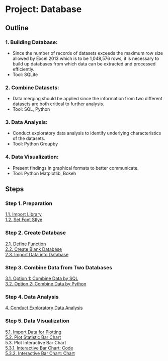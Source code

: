 # Project: Database
## Outline
### 1. Building Database:   
- Since the number of records of datasets exceeds the maximum row size allowed by Excel 2013 which is to be 1,048,576 rows, it is necessary to build up databases from which data can be extracted and processed efficiently. 
- Tool: SQLite  

### 2. Combine Datasets:
- Data merging should be applied since the information from two different datasets are both critical to further analysis.
- Tool: SQL, Python

### 3. Data Analysis:
- Conduct exploratory data analysis to identify underlying characteristics of the datasets.
- Tool: Python Groupby

### 4. Data Visualization:
- Present findings in graphical formats to better communicate.    
- Tool: Python Matplotlib, Bokeh

## Steps
### Step 1. Preparation 
[1.1. Import Library](https://github.com/lclh813/Database/blob/master/1_1_ImportLibrary.ipynb)  
[1.2. Set Font Stlye](https://github.com/lclh813/Database/blob/master/1_2_SetFontStlye.ipynb)  
### Step 2. Create Database 
[2.1. Define Function](https://github.com/lclh813/Database/blob/master/2_1_DefineFunction.ipynb)  
[2.2. Create Blank Database](https://github.com/lclh813/Database/blob/master/2_2_CreateBlankDatabase.ipynb)  
[2.3. Import Data into Database](https://github.com/lclh813/Database/blob/master/2_3_ImportDataIntoDatabase.ipynb)  
### Step 3. Combine Data from Two Databases  
[3.1. Option 1: Combine Data by SQL](https://github.com/lclh813/Database/blob/master/3_1_JoinDatabaseBySQL.ipynb)  
[3.2. Option 2: Combine Data by Python](https://github.com/lclh813/Database/blob/master/3_2_JoinDatabaseByPython.ipynb)  
### Step 4. Data Analysis
[4. Conduct Exploratory Data Analysis](https://github.com/lclh813/Database/blob/master/4_DataAnalysis.ipynb)  
### Step 5. Data Visualization
[5.1. Import Data for Plotting](https://github.com/lclh813/Database/blob/master/5_1_ImportDataToPlot.ipynb)  
[5.2. Plot Statistic Bar Chart](https://github.com/lclh813/Database/blob/master/5_2_BarChart.ipynb)  
5.3. Plot Interactive Bar Chart  
[5.3.1. Interactive Bar Chart: Code](https://github.com/lclh813/Database/blob/master/5_3_1_InteractiveBarChart.ipynb)  
[5.3.2. Interactive Bar Chart: Chart](https://htmlpreview.github.io/?https://github.com/lclh813/Database/blob/master/5_3_2_InteractiveBarChart.html)  

